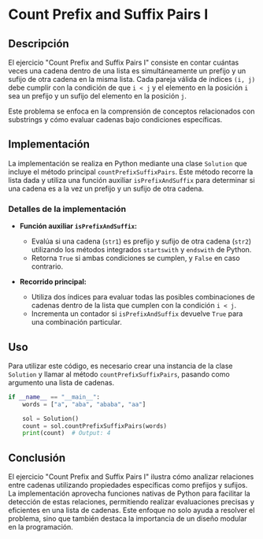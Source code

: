 # Count Prefix and Suffix Pairs I

## Descripción

El ejercicio "Count Prefix and Suffix Pairs I" consiste en contar cuántas veces una cadena dentro de una lista es simultáneamente un prefijo y un sufijo de otra cadena en la misma lista. Cada pareja válida de índices `(i, j)` debe cumplir con la condición de que `i < j` y el elemento en la posición `i` sea un prefijo y un sufijo del elemento en la posición `j`.

Este problema se enfoca en la comprensión de conceptos relacionados con substrings y cómo evaluar cadenas bajo condiciones específicas.

## Implementación

La implementación se realiza en Python mediante una clase `Solution` que incluye el método principal `countPrefixSuffixPairs`. Este método recorre la lista dada y utiliza una función auxiliar `isPrefixAndSuffix` para determinar si una cadena es a la vez un prefijo y un sufijo de otra cadena.

### Detalles de la implementación

- **Función auxiliar `isPrefixAndSuffix`:**
  - Evalúa si una cadena (`str1`) es prefijo y sufijo de otra cadena (`str2`) utilizando los métodos integrados `startswith` y `endswith` de Python.
  - Retorna `True` si ambas condiciones se cumplen, y `False` en caso contrario.

- **Recorrido principal:**
  - Utiliza dos índices para evaluar todas las posibles combinaciones de cadenas dentro de la lista que cumplen con la condición `i < j`.
  - Incrementa un contador si `isPrefixAndSuffix` devuelve `True` para una combinación particular.

## Uso

Para utilizar este código, es necesario crear una instancia de la clase `Solution` y llamar al método `countPrefixSuffixPairs`, pasando como argumento una lista de cadenas.

```python
if __name__ == "__main__":
    words = ["a", "aba", "ababa", "aa"]

    sol = Solution()
    count = sol.countPrefixSuffixPairs(words)
    print(count)  # Output: 4
```

## Conclusión

El ejercicio "Count Prefix and Suffix Pairs I" ilustra cómo analizar relaciones entre cadenas utilizando propiedades específicas como prefijos y sufijos. La implementación aprovecha funciones nativas de Python para facilitar la detección de estas relaciones, permitiendo realizar evaluaciones precisas y eficientes en una lista de cadenas. Este enfoque no solo ayuda a resolver el problema, sino que también destaca la importancia de un diseño modular en la programación.
